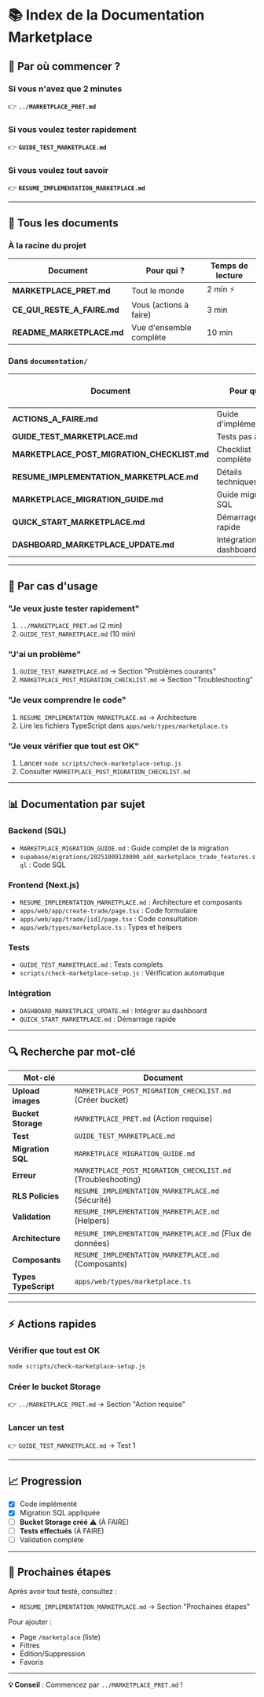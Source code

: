 # 📚 Index de la Documentation Marketplace

## 🚀 Par où commencer ?

### Si vous n'avez que 2 minutes
👉 **`../MARKETPLACE_PRET.md`**

### Si vous voulez tester rapidement
👉 **`GUIDE_TEST_MARKETPLACE.md`**

### Si vous voulez tout savoir
👉 **`RESUME_IMPLEMENTATION_MARKETPLACE.md`**

---

## 📑 Tous les documents

### À la racine du projet

| Document | Pour qui ? | Temps de lecture |
|----------|-----------|------------------|
| **MARKETPLACE_PRET.md** | Tout le monde | 2 min ⚡ |
| **CE_QUI_RESTE_A_FAIRE.md** | Vous (actions à faire) | 3 min |
| **README_MARKETPLACE.md** | Vue d'ensemble complète | 10 min |

### Dans `documentation/`

| Document | Pour qui ? | Temps de lecture |
|----------|-----------|------------------|
| **ACTIONS_A_FAIRE.md** | Guide d'implémentation | 15 min |
| **GUIDE_TEST_MARKETPLACE.md** | Tests pas à pas | 10 min |
| **MARKETPLACE_POST_MIGRATION_CHECKLIST.md** | Checklist complète | 15 min |
| **RESUME_IMPLEMENTATION_MARKETPLACE.md** | Détails techniques | 20 min |
| **MARKETPLACE_MIGRATION_GUIDE.md** | Guide migration SQL | 10 min |
| **QUICK_START_MARKETPLACE.md** | Démarrage rapide | 5 min |
| **DASHBOARD_MARKETPLACE_UPDATE.md** | Intégration dashboard | 5 min |

---

## 🎯 Par cas d'usage

### "Je veux juste tester rapidement"
1. `../MARKETPLACE_PRET.md` (2 min)
2. `GUIDE_TEST_MARKETPLACE.md` (10 min)

### "J'ai un problème"
1. `GUIDE_TEST_MARKETPLACE.md` → Section "Problèmes courants"
2. `MARKETPLACE_POST_MIGRATION_CHECKLIST.md` → Section "Troubleshooting"

### "Je veux comprendre le code"
1. `RESUME_IMPLEMENTATION_MARKETPLACE.md` → Architecture
2. Lire les fichiers TypeScript dans `apps/web/types/marketplace.ts`

### "Je veux vérifier que tout est OK"
1. Lancer `node scripts/check-marketplace-setup.js`
2. Consulter `MARKETPLACE_POST_MIGRATION_CHECKLIST.md`

---

## 📊 Documentation par sujet

### Backend (SQL)
- `MARKETPLACE_MIGRATION_GUIDE.md` : Guide complet de la migration
- `supabase/migrations/20251009120000_add_marketplace_trade_features.sql` : Code SQL

### Frontend (Next.js)
- `RESUME_IMPLEMENTATION_MARKETPLACE.md` : Architecture et composants
- `apps/web/app/create-trade/page.tsx` : Code formulaire
- `apps/web/app/trade/[id]/page.tsx` : Code consultation
- `apps/web/types/marketplace.ts` : Types et helpers

### Tests
- `GUIDE_TEST_MARKETPLACE.md` : Tests complets
- `scripts/check-marketplace-setup.js` : Vérification automatique

### Intégration
- `DASHBOARD_MARKETPLACE_UPDATE.md` : Intégrer au dashboard
- `QUICK_START_MARKETPLACE.md` : Démarrage rapide

---

## 🔍 Recherche par mot-clé

| Mot-clé | Document |
|---------|----------|
| **Upload images** | `MARKETPLACE_POST_MIGRATION_CHECKLIST.md` (Créer bucket) |
| **Bucket Storage** | `MARKETPLACE_PRET.md` (Action requise) |
| **Test** | `GUIDE_TEST_MARKETPLACE.md` |
| **Migration SQL** | `MARKETPLACE_MIGRATION_GUIDE.md` |
| **Erreur** | `MARKETPLACE_POST_MIGRATION_CHECKLIST.md` (Troubleshooting) |
| **RLS Policies** | `RESUME_IMPLEMENTATION_MARKETPLACE.md` (Sécurité) |
| **Validation** | `RESUME_IMPLEMENTATION_MARKETPLACE.md` (Helpers) |
| **Architecture** | `RESUME_IMPLEMENTATION_MARKETPLACE.md` (Flux de données) |
| **Composants** | `RESUME_IMPLEMENTATION_MARKETPLACE.md` (Composants) |
| **Types TypeScript** | `apps/web/types/marketplace.ts` |

---

## ⚡ Actions rapides

### Vérifier que tout est OK
```bash
node scripts/check-marketplace-setup.js
```

### Créer le bucket Storage
👉 `../MARKETPLACE_PRET.md` → Section "Action requise"

### Lancer un test
👉 `GUIDE_TEST_MARKETPLACE.md` → Test 1

---

## 📈 Progression

- [x] Code implémenté
- [x] Migration SQL appliquée
- [ ] **Bucket Storage créé** ⚠️ (À FAIRE)
- [ ] **Tests effectués** (À FAIRE)
- [ ] Validation complète

---

## 🎯 Prochaines étapes

Après avoir tout testé, consultez :
- `RESUME_IMPLEMENTATION_MARKETPLACE.md` → Section "Prochaines étapes"

Pour ajouter :
- Page `/marketplace` (liste)
- Filtres
- Édition/Suppression
- Favoris

---

**💡 Conseil** : Commencez par `../MARKETPLACE_PRET.md` !








